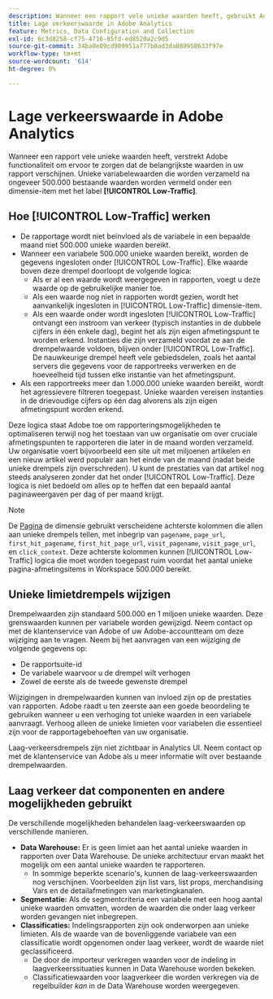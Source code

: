 ```yaml
---
description: Wanneer een rapport vele unieke waarden heeft, gebruikt Adobe het laag-Verkeer afmetingspunt om rapportprestaties te verbeteren.
title: Lage verkeerswaarde in Adobe Analytics
feature: Metrics, Data Configuration and Collection
exl-id: 6c3d8258-cf75-4716-85fd-ed8520a2c9d5
source-git-commit: 34ba0e09cd909951a777b0ad3da080958633f97e
workflow-type: tm+mt
source-wordcount: '614'
ht-degree: 0%

---
```


# Lage verkeerswaarde in Adobe Analytics

Wanneer een rapport vele unieke waarden heeft, verstrekt Adobe functionaliteit om ervoor te zorgen dat de belangrijkste waarden in uw rapport verschijnen. Unieke variabelewaarden die worden verzameld na ongeveer 500.000 bestaande waarden worden vermeld onder een dimensie-item met het label **[!UICONTROL Low-Traffic]**.

## Hoe [!UICONTROL Low-Traffic] werken

* De rapportage wordt niet beïnvloed als de variabele in een bepaalde maand niet 500.000 unieke waarden bereikt.
* Wanneer een variabele 500.000 unieke waarden bereikt, worden de gegevens ingesloten onder [!UICONTROL Low-Traffic]. Elke waarde boven deze drempel doorloopt de volgende logica:
   * Als er al een waarde wordt weergegeven in rapporten, voegt u deze waarde op de gebruikelijke manier toe.
   * Als een waarde nog niet in rapporten wordt gezien, wordt het aanvankelijk ingesloten in [!UICONTROL Low-Traffic] dimensie-item.
   * Als een waarde onder wordt ingesloten [!UICONTROL Low-Traffic] ontvangt een instroom van verkeer (typisch instanties in de dubbele cijfers in één enkele dag), begint het als zijn eigen afmetingspunt te worden erkend. Instanties die zijn verzameld voordat ze aan de drempelwaarde voldoen, blijven onder [!UICONTROL Low-Traffic]. De nauwkeurige drempel heeft vele gebiedsdelen, zoals het aantal servers die gegevens voor de rapportreeks verwerken en de hoeveelheid tijd tussen elke instantie van het afmetingspunt.
* Als een rapportreeks meer dan 1.000.000 unieke waarden bereikt, wordt het agressievere filtreren toegepast. Unieke waarden vereisen instanties in de drievoudige cijfers op één dag alvorens als zijn eigen afmetingspunt worden erkend.

Deze logica staat Adobe toe om rapporteringsmogelijkheden te optimaliseren terwijl nog het toestaan van uw organisatie om over cruciale afmetingspunten te rapporteren die later in de maand worden verzameld. Uw organisatie voert bijvoorbeeld een site uit met miljoenen artikelen en een nieuw artikel werd populair aan het einde van de maand (nadat beide unieke drempels zijn overschreden). U kunt de prestaties van dat artikel nog steeds analyseren zonder dat het onder [!UICONTROL Low-Traffic]. Deze logica is niet bedoeld om alles op te heffen dat een bepaald aantal paginaweergaven per dag of per maand krijgt.

>[!NOTE]
>De [Pagina](../components/dimensions/page.md) de dimensie gebruikt verscheidene achterste kolommen die allen aan unieke drempels tellen, met inbegrip van `pagename`, `page_url`, `first_hit_pagename`, `first_hit_page_url`, `visit_pagename`, `visit_page_url`, en `click_context`. Deze achterste kolommen kunnen [!UICONTROL Low-Traffic] logica die moet worden toegepast ruim voordat het aantal unieke pagina-afmetingsitems in Workspace 500.000 bereikt.

## Unieke limietdrempels wijzigen

Drempelwaarden zijn standaard 500.000 en 1 miljoen unieke waarden. Deze grenswaarden kunnen per variabele worden gewijzigd. Neem contact op met de klantenservice van Adobe of uw Adobe-accountteam om deze wijziging aan te vragen. Neem bij het aanvragen van een wijziging de volgende gegevens op:

* De rapportsuite-id
* De variabele waarvoor u de drempel wilt verhogen
* Zowel de eerste als de tweede gewenste drempel

Wijzigingen in drempelwaarden kunnen van invloed zijn op de prestaties van rapporten. Adobe raadt u ten zeerste aan een goede beoordeling te gebruiken wanneer u een verhoging tot unieke waarden in een variabele aanvraagt. Verhoog alleen de unieke limieten voor variabelen die essentieel zijn voor de rapportagebehoeften van uw organisatie.

Laag-verkeersdrempels zijn niet zichtbaar in Analytics UI. Neem contact op met de klantenservice van Adobe als u meer informatie wilt over bestaande drempelwaarden.

## Laag verkeer dat componenten en andere mogelijkheden gebruikt

De verschillende mogelijkheden behandelen laag-verkeerswaarden op verschillende manieren.

* **Data Warehouse:** Er is geen limiet aan het aantal unieke waarden in rapporten over Data Warehouse. De unieke architectuur ervan maakt het mogelijk om een aantal unieke waarden te rapporteren.
   * In sommige beperkte scenario&#39;s, kunnen de laag-verkeerswaarden nog verschijnen. Voorbeelden zijn list vars, list props, merchandising Vars en de detailafmetingen van marketingkanalen.
* **Segmentatie:** Als de segmentcriteria een variabele met een hoog aantal unieke waarden omvatten, worden de waarden die onder laag verkeer worden gevangen niet inbegrepen.
* **Classificaties:** Indelingsrapporten zijn ook onderworpen aan unieke limieten. Als de waarde van de bovenliggende variabele van een classificatie wordt opgenomen onder laag verkeer, wordt de waarde niet geclassificeerd.
   * De door de importeur verkregen waarden voor de indeling in laagverkeerssituaties kunnen in Data Warehouse worden bekeken. <!-- AN-115871 -->
   * Classificatiewaarden voor laagverkeer die worden verkregen via de regelbuilder *kan* in de Data Warehouse worden weergegeven. <!-- AN-122872 -->
